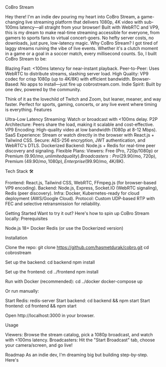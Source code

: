 CoBro Stream 

Hey there! I'm an indie dev pouring my heart into CoBro Stream, a game-changing live streaming platform that delivers 1080p, 4K video with sub-100ms latency—all straight from your browser! Built with WebRTC and VP9, this is my dream to make real-time streaming accessible for everyone, from gamers to sports fans to virtual concert-goers. No hefty server costs, no downloads, just pure, low-latency magic. 
Why CoBro Stream?
I got tired of laggy streams ruining the vibe of live events. Whether it's a clutch moment in a game or a goal in a soccer match, every millisecond counts. So, I built CoBro Stream to be:

Blazing Fast: <100ms latency for near-instant playback.
Peer-to-Peer: Uses WebRTC to distribute streams, slashing server load.
High Quality: VP9 codec for crisp 1080p (up to 4K/8K) with efficient bandwidth.
Browser-Based: No apps to install—just fire up cobrostream.com.
Indie Spirit: Built by one dev, powered by the community.

Think of it as the lovechild of Twitch and Zoom, but leaner, meaner, and way faster. Perfect for sports, gaming, concerts, or any live event where timing is everything.
Features 

Ultra-Low Latency Streaming: Watch or broadcast with <100ms delay.
P2P Architecture: Peers share the load, making it scalable and cost-effective.
VP9 Encoding: High-quality video at low bandwidth (1080p at 8-12 Mbps).
SaaS Experience: Stream or watch directly in the browser with React.js + Tailwind CSS.
Secure: AES-256 encryption, JWT authentication, and WebRTC's DTLS.
Dockerized Backend: Node.js + Redis for real-time peer discovery and signaling.
Flexible Plans:
Viewers: Free (Pro, 720p/1080p) or Premium ($9.90/mo, unlimited quality).
Broadcasters: Pro ($29.90/mo, 720p), Premium ($49.90/mo, 1080p), Enterprise ($99.90/mo, 4K/8K).



Tech Stack 🛠

Frontend: React.js, Tailwind CSS, WebRTC, FFmpeg.js (for browser-based VP9 encoding).
Backend: Node.js, Express, Socket.IO (WebRTC signaling), Redis (peer discovery).
Infra: Docker, Kubernetes-ready for cloud deployment (AWS/Google Cloud).
Protocol: Custom UDP-based RTP with FEC and selective retransmission for reliability.

Getting Started 
Want to try it out? Here's how to spin up CoBro Stream locally:
Prerequisites

Node.js 18+
Docker
Redis (or use the Dockerized version)

Installation

Clone the repo:
git clone https://github.com/hasmetdurak/cobro.git
cd cobrostream


Set up the backend:
cd backend
npm install


Set up the frontend:
cd ../frontend
npm install


Run with Docker (recommended):
cd ../docker
docker-compose up


Or run manually:

Start Redis: redis-server
Start backend: cd backend && npm start
Start frontend: cd frontend && npm start


Open http://localhost:3000 in your browser. 


Usage

Viewers: Browse the stream catalog, pick a 1080p broadcast, and watch with <100ms latency.
Broadcasters: Hit the "Start Broadcast" tab, choose your camera/screen, and go live!

Roadmap 
As an indie dev, I'm dreaming big but building step-by-step. Here's

